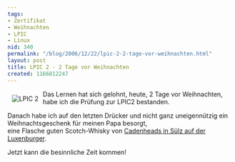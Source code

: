 ```yaml
---
tags:
- Zertifikat
- Weihnachten
- LPIC
- Linux
nid: 340
permalink: "/blog/2006/12/22/lpic-2-2-tage-vor-weihnachten.html"
layout: post
title: LPIC 2 - 2 Tage vor Weihnachten
created: 1166812247
---
```

<img src="http://netzaffe.de/assets/imgs/lpi-lpic2-123x150.gif" alt="LPIC 2" align="left" vspace="10" hspace="10" />
Das Lernen hat sich gelohnt, heute, 2 Tage vor Weihnachten, habe ich die Prüfung zur LPIC2 bestanden.
<p>
Danach habe ich auf den letzten Drücker und nicht ganz uneigennützig ein Weihnachtsgeschenk für meinen Papa besorgt,<br /> eine Flasche guten Scotch-Whisky von <a href="http://www.cadenheads.de">Cadenheads in Sülz auf der Luxenburger</a>.</p>
<p>
Jetzt kann die besinnliche Zeit kommen!</p>
<!--break-->
